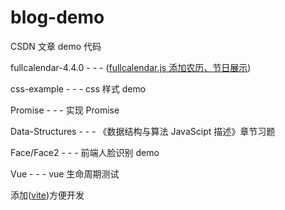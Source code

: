 # blog-demo

CSDN 文章 demo 代码

fullcalendar-4.4.0 - - - ([fullcalendar.js 添加农历、节日展示](https://blog.csdn.net/weixin_38361925/article/details/83868957))

css-example - - -
css 样式 demo

Promise - - -
实现 Promise

Data-Structures - - -
《数据结构与算法 JavaScipt 描述》章节习题

Face/Face2 - - -
前端人脸识别 demo

Vue - - -
vue 生命周期测试

添加([vite](https://github.com/vitejs/vite))方便开发
